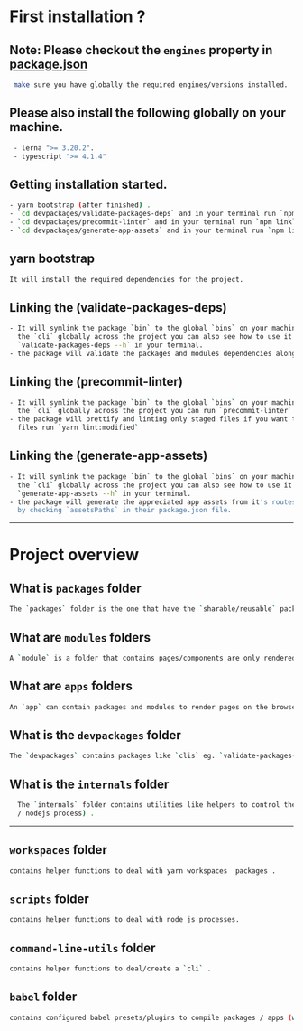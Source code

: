 # First installation ?

## Note: Please checkout the `engines` property in [package.json](./package.json)

```sh
 make sure you have globally the required engines/versions installed.
```

## Please also install the following globally on your machine.

```sh
 - lerna ">= 3.20.2".
 - typescript ">= 4.1.4"
```

## Getting installation started.

```sh
- yarn bootstrap (after finished) .
- `cd devpackages/validate-packages-deps` and in your terminal run `npm link` .
- `cd devpackages/precommit-linter` and in your terminal run `npm link` .
- `cd devpackages/generate-app-assets` and in your terminal run `npm link` .
```

## yarn bootstrap

```sh
It will install the required dependencies for the project.
```

## Linking the (validate-packages-deps)

```sh
- It will symlink the package `bin` to the global `bins` on your machine so you can use
  the `cli` globally across the project you can also see how to use it by running
  `validate-packages-deps --h` in your terminal.
- the package will validate the packages and modules dependencies along with typescript references.
```

## Linking the (precommit-linter)

```sh
- It will symlink the package `bin` to the global `bins` on your machine so you can use
  the `cli` globally across the project you can run `precommit-linter` in your terminal.
- the package will prettify and linting only staged files if you want to include also unstaged
  files run `yarn lint:modified`
```

## Linking the (generate-app-assets)

```sh
- It will symlink the package `bin` to the global `bins` on your machine so you can use
  the `cli` globally across the project you can also see how to use it by running
  `generate-app-assets --h` in your terminal.
- the package will generate the appreciated app assets from it's routes data config
  by checking `assetsPaths` in their package.json file.
```

---

# Project overview

## What is `packages` folder

```sh
The `packages` folder is the one that have the `sharable/reusable` packages across the project.
```

## What are `modules` folders

```sh
A `module` is a folder that contains pages/components are only rendered in current module.
```

## What are `apps` folders

```sh
An `app` can contain packages and modules to render pages on the browser.
```

## What is the `devpackages` folder

```sh
The `devpackages` contains packages like `clis` eg. `validate-packages-deps`.
```

## What is the `internals` folder

```sh
  The `internals` folder contains utilities like helpers to control the process (webpack / generators
  / nodejs process) .
```

---

## `workspaces` folder

```sh
contains helper functions to deal with yarn workspaces  packages .
```

## `scripts` folder

```sh
contains helper functions to deal with node js processes.
```

## `command-line-utils` folder

```sh
contains helper functions to deal/create a `cli` .
```

## `babel` folder

```sh
contains configured babel presets/plugins to compile packages / apps (with webpack) .
```
